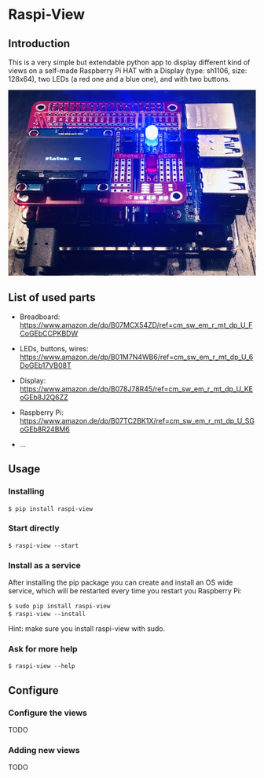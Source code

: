 # Raspi-View

## Introduction

This is a very simple but extendable python app to display different kind of views on a self-made Raspberry Pi HAT with a Display (type: sh1106, size: 128x64), two LEDs (a red one and a blue one), and with two buttons.

![Self-made Raspberry Pi HAT](images/HAT.jpg "Self-made Raspberry Pi HAT")

## List of used parts

* Breadboard: https://www.amazon.de/dp/B07MCX54ZD/ref=cm_sw_em_r_mt_dp_U_FCoGEbCCPKBDW
* LEDs, buttons, wires: https://www.amazon.de/dp/B01M7N4WB6/ref=cm_sw_em_r_mt_dp_U_6DoGEb17VB08T
* Display: https://www.amazon.de/dp/B078J78R45/ref=cm_sw_em_r_mt_dp_U_KEoGEb8J2Q6ZZ

* Raspberry Pi: https://www.amazon.de/dp/B07TC2BK1X/ref=cm_sw_em_r_mt_dp_U_SGoGEb8R24BM6
* ...

## Usage

### Installing

```
$ pip install raspi-view
```

### Start directly

```
$ raspi-view --start
```

### Install as a service

After installing the pip package you can create and install an OS wide service, which will be restarted every time you restart you Raspberry Pi:

```
$ sudo pip install raspi-view
$ raspi-view --install
```

Hint: make sure you install raspi-view with sudo.

### Ask for more help

```
$ raspi-view --help
```

## Configure

### Configure the views

TODO

### Adding new views

TODO
